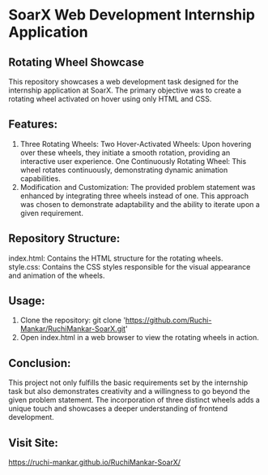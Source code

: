# SoarX Web Development Internship Application
## Rotating Wheel Showcase  
This repository showcases a web development task designed for the internship application at SoarX. The primary objective was to create a rotating wheel activated on hover using only HTML and CSS.  
## Features:  
1. Three Rotating Wheels:
   Two Hover-Activated Wheels: Upon hovering over these wheels, they initiate a smooth rotation, providing an interactive user experience.
   One Continuously Rotating Wheel: This wheel rotates continuously, demonstrating dynamic animation capabilities.
2. Modification and Customization:
   The provided problem statement was enhanced by integrating three wheels instead of one. This approach was chosen to demonstrate adaptability and the ability to iterate upon a given requirement.
## Repository Structure:  
index.html: Contains the HTML structure for the rotating wheels.  
style.css: Contains the CSS styles responsible for the visual appearance and animation of the wheels.  
## Usage:  
1. Clone the repository:
   git clone 'https://github.com/Ruchi-Mankar/RuchiMankar-SoarX.git'  
2. Open index.html in a web browser to view the rotating wheels in action.
## Conclusion:  
This project not only fulfills the basic requirements set by the internship task but also demonstrates creativity and a willingness to go beyond the given problem statement. The incorporation of three distinct wheels adds a unique touch and showcases a deeper understanding of frontend development.  
## Visit Site:  
https://ruchi-mankar.github.io/RuchiMankar-SoarX/
